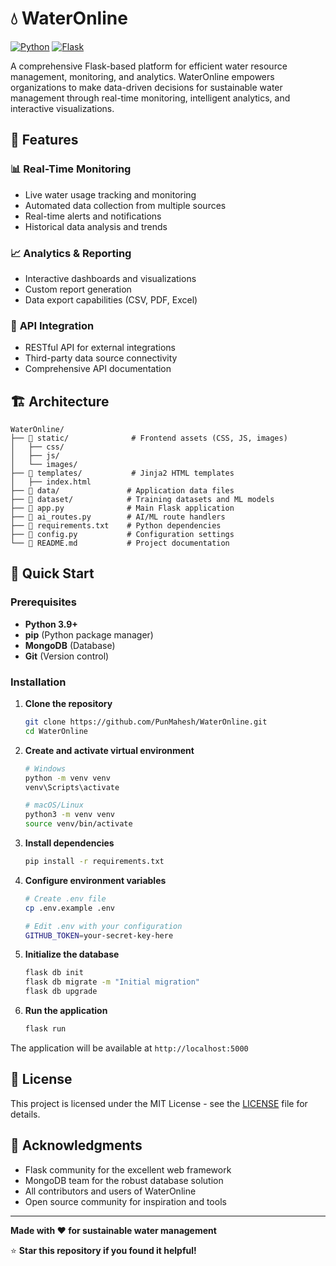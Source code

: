 # 💧 WaterOnline

[![Python](https://img.shields.io/badge/python-3.9+-blue.svg)](https://www.python.org/downloads/)
[![Flask](https://img.shields.io/badge/flask-2.3+-green.svg)](https://flask.palletsprojects.com/)

A comprehensive Flask-based platform for efficient water resource management, monitoring, and analytics. WaterOnline empowers organizations to make data-driven decisions for sustainable water management through real-time monitoring, intelligent analytics, and interactive visualizations.

## 🌟 Features

### 📊 **Real-Time Monitoring**
- Live water usage tracking and monitoring
- Automated data collection from multiple sources
- Real-time alerts and notifications
- Historical data analysis and trends

### 📈 **Analytics & Reporting**
- Interactive dashboards and visualizations
- Custom report generation
- Data export capabilities (CSV, PDF, Excel)

### 🔌 **API Integration**
- RESTful API for external integrations
- Third-party data source connectivity
- Comprehensive API documentation


## 🏗️ Architecture

```
WaterOnline/
├── 📁 static/              # Frontend assets (CSS, JS, images)
│   ├── css/
│   ├── js/
│   └── images/
├── 📁 templates/           # Jinja2 HTML templates
│   ├── index.html
├── 📁 data/               # Application data files
├── 📁 dataset/            # Training datasets and ML models
├── 📄 app.py              # Main Flask application
├── 📄 ai_routes.py        # AI/ML route handlers
├── 📄 requirements.txt    # Python dependencies
├── 📄 config.py           # Configuration settings
└── 📄 README.md           # Project documentation
```

## 🚀 Quick Start

### Prerequisites

- **Python 3.9+**
- **pip** (Python package manager)
- **MongoDB** (Database)
- **Git** (Version control)

### Installation

1. **Clone the repository**
   ```bash
   git clone https://github.com/PunMahesh/WaterOnline.git
   cd WaterOnline
   ```

2. **Create and activate virtual environment**
   ```bash
   # Windows
   python -m venv venv
   venv\Scripts\activate
   
   # macOS/Linux
   python3 -m venv venv
   source venv/bin/activate
   ```

3. **Install dependencies**
   ```bash
   pip install -r requirements.txt
   ```

4. **Configure environment variables**
   ```bash
   # Create .env file
   cp .env.example .env
   
   # Edit .env with your configuration
   GITHUB_TOKEN=your-secret-key-here
   ```

5. **Initialize the database**
   ```bash
   flask db init
   flask db migrate -m "Initial migration"
   flask db upgrade
   ```

6. **Run the application**
   ```bash
   flask run
   ```

The application will be available at `http://localhost:5000`



## 📄 License

This project is licensed under the MIT License - see the [LICENSE](LICENSE) file for details.

## 🙏 Acknowledgments

- Flask community for the excellent web framework
- MongoDB team for the robust database solution
- All contributors and users of WaterOnline
- Open source community for inspiration and tools

---

**Made with ❤️ for sustainable water management**

⭐ **Star this repository if you found it helpful!**